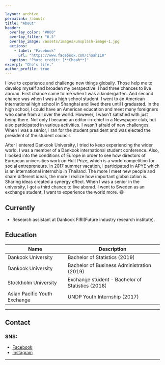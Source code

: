 ```yaml
---

layout: archive
permalink: /about/
title: "About"
header:
  overlay_color: "#000"
  overlay_filter: "0.5"
  overlay_image: /assets/images/unsplash-image-1.jpg
  actions:
    - label: "Facebook"
      url: "https://www.facebook.com/choah110"
  caption: "Photo credit: [**Choah**]"
excerpt: "Cho's life."
author_profile: true
---
```


  I love to experience and challenge new things globally. Those help me to develop myself and broaden my perspective. I had three chances to live abroad. First chance came to me when I was a kindergarten. And second chance was when I was a high school student. I went to an American international high school in Shanghai and lived there until I graduated. In the high school, I could have an American education and meet many foreigners who came from all over the world. However, I wasn't satisfied with just being there. Not only I became an editor-in-chief in a Newspaper club, but also participated in various activities. I wasn't afraid of new challenges. When I was a senior, I ran for the student president and was elected the president of the student council.
 
  After I entered Dankook University, I tried to keep experiencing the wider world. I was a member of a Dankook international student conference. Also, I looked into the conditions of Europe in order to see how directors of European universities work on Hult Prize, which is a world competition for social entrepreneurs. In 2017 summer vacation, I participated in APYE which is an international internship in Thailand. The more I meet new people and share different ideas, the more I realize how important globalization is. Sharing ideas created a synergy effect. When I was a senior in the university, I got a third chance to live aborad. I went to Sweden as an exchange student. I want to experience the world more. :smile:


## Currently

- Research assistant at Dankook FIRI(Future industry research institute).


## Education

| Name                                        | Description                                           |
| ------------------------------------------- | ----------------------------------------------------- |
| Dankook University | Bachelor of Statistics (2019) |
| Dankook University | Bachelor of Business Administration (2019) |
| Stockholm University | Exchange student - Bachelor of Statistics (2018) |
| Asian Pacific Youth Exchange | UNDP Youth Internship (2017) |


---

## Contact

### SNS:

- [Facebook](https://www.facebook.com/choah110)
- [Instagram](https://www.instagram.com/gyungah_cho/?hl=en)


---
